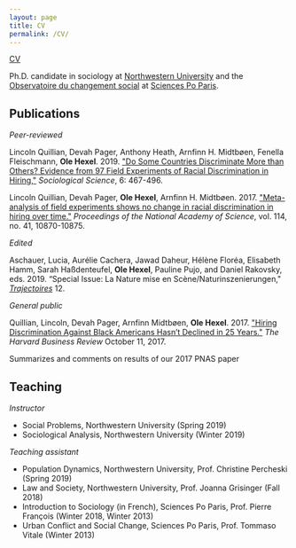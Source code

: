 ```yaml
---
layout: page
title: CV
permalink: /CV/
---
```


[CV](./files/Hexel_cv_20190901.pdf)

Ph.D. candidate in sociology at [Northwestern University](https://www.sociology.northwestern.edu/)  and the [Observatoire du changement social](https://www.sciencespo.fr/osc/en) at [Sciences Po Paris](https://www.sciencespo.fr/en).

## Publications

_Peer-reviewed_

Lincoln Quillian, Devah Pager, Anthony Heath, Arnfinn H. Midtbøen, Fenella Fleischmann, **Ole Hexel**. 2019. ["Do Some Countries Discriminate More than Others? Evidence from 97 Field Experiments of Racial Discrimination in Hiring,"](https://www.sociologicalscience.com/articles-v6-18-467/) _Sociological Science_, 6: 467-496.

Lincoln Quillian, Devah Pager, **Ole Hexel**, Arnfinn H. Midtbøen. 2017. ["Meta-analysis of field experiments shows no change in racial discrimination in hiring over time."](https://doi.org/10.1073/pnas.1706255114) _Proceedings of the National Academy of Science_, vol. 114, no. 41, 10870-10875.

_Edited_

Aschauer, Lucia, Aurélie Cachera, Jawad Daheur, Hélène Floréa, Elisabeth Hamm, Sarah Haßdenteufel, **Ole Hexel**, Pauline Pujo, and Daniel Rakovsky, eds. 2019. “Special Issue: La Nature mise en Scène/Naturinszenierungen," [_Trajectoires_](https://journals.openedition.org/trajectoires/2675) 12.

_General public_

Quillian, Lincoln, Devah Pager, Arnfinn Midtbøen, **Ole Hexel**. 2017. ["Hiring
Discrimination Against Black Americans Hasn’t Declined in 25 Years."](https://hbr.org/2017/10/hiring-discrimination-against-black-americans-hasnt-declined-in-25-years) _The Harvard Business Review_  October 11, 2017.  

Summarizes and comments on results of our 2017 PNAS paper

## Teaching

_Instructor_

- Social Problems, Northwestern University (Spring 2019)
- Sociological Analysis, Northwestern University (Winter 2019)

_Teaching assistant_

- Population Dynamics, Northwestern University, Prof. Christine Percheski
(Spring 2019)
- Law and Society, Northwestern University, Prof. Joanna Grisinger (Fall 2018)
- Introduction to Sociology (in French), Sciences Po Paris, Prof. Pierre François
(Winter 2018, Winter 2013)
- Urban Conflict and Social Change, Sciences Po Paris, Prof. Tommaso Vitale
(Winter 2013)
